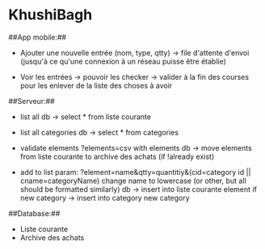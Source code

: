 KhushiBagh
==========


##App mobile:##

- Ajouter une nouvelle entrée (nom, type, qtty)
	-> file d'attente d'envoi (jusqu'à ce qu'une connexion à un réseau puisse être établie)

- Voir les entrées
	-> pouvoir les checker
	-> valider à la fin des courses pour les enlever de la liste des choses à avoir


##Serveur:##
- list all
	db -> select * from liste courante

- list all categories
	db -> select * from categories

- validate elements ?elements=csv with elements
	db -> move elements from liste courante to archive des achats (if !already exist)

- add to list param: ?element=name&qtty=quantitiy&(cid=category id || cname=categoryName)
	change name to lowercase (or other, but all should be formatted similarly)
	db -> insert into liste courante element
	if new category -> insert into category new category


##Database:##
- Liste courante
- Archive des achats
